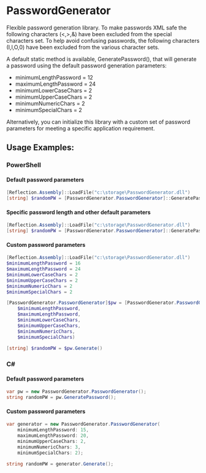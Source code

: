 # PasswordGenerator
Flexible password generation library.  To make passwords XML safe the following characters (<,>,&) have been excluded from the special characters set.  To help avoid confusing passwords, the following characters (I,l,O,0) have been excluded from the various character sets.

A default static method is available, GeneratePassword(), that will generate a password using the default password generation parameters:

- minimumLengthPassword = 12
- maximumLengthPassword = 24
- minimumLowerCaseChars = 2
- minimumUpperCaseChars = 2
- minimumNumericChars = 2
- minimumSpecialChars = 2

Alternatively, you can initialize this library with a custom set of password parameters for meeting a specific application requirement.

## Usage Examples:

### PowerShell
#### Default password parameters
```powershell
[Reflection.Assembly]::LoadFile("c:\storage\PasswordGenerator.dll")
[string] $randomPW = [PasswordGenerator.PasswordGenerator]::GeneratePassword()
```

#### Specific password length and other default parameters
```powershell
[Reflection.Assembly]::LoadFile("c:\storage\PasswordGenerator.dll")
[string] $randomPW = [PasswordGenerator.PasswordGenerator]::GeneratePassword(25)
```

#### Custom password parameters
```powershell
[Reflection.Assembly]::LoadFile("c:\storage\PasswordGenerator.dll")
$minimumLengthPassword = 16
$maximumLengthPassword = 24
$minimumLowerCaseChars = 2
$minimumUpperCaseChars = 2
$minimumNumericChars = 2
$minimumSpecialChars = 2

[PasswordGenerator.PasswordGenerator]$pw = [PasswordGenerator.PasswordGenerator]::new(
    $minimumLengthPassword, 
    $maximumLengthPassword,
    $minimumLowerCaseChars,
    $minimumUpperCaseChars,
    $minimumNumericChars,
    $minimumSpecialChars)
    
[string] $randomPW = $pw.Generate()
```

### C#
#### Default password parameters
```c#
var pw = new PasswordGenerator.PasswordGenerator();
string randomPW = pw.GeneratePassword();
```
#### Custom password parameters
```c#
var generator = new PasswordGenerator.PasswordGenerator(
    minimumLengthPassword: 15,
    maximumLengthPassword: 20,
    minimumUpperCaseChars: 2,
    minimumNumericChars: 3,
    minimumSpecialChars: 2);

string randomPW = generator.Generate();
```

